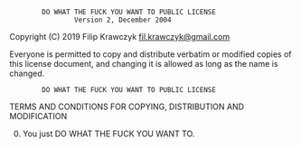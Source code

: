             DO WHAT THE FUCK YOU WANT TO PUBLIC LICENSE
                    Version 2, December 2004

 Copyright (C) 2019 Filip Krawczyk <fil.krawczyk@gmail.com>

 Everyone is permitted to copy and distribute verbatim or modified
 copies of this license document, and changing it is allowed as long
 as the name is changed.

            DO WHAT THE FUCK YOU WANT TO PUBLIC LICENSE
   TERMS AND CONDITIONS FOR COPYING, DISTRIBUTION AND MODIFICATION

  0. You just DO WHAT THE FUCK YOU WANT TO.

